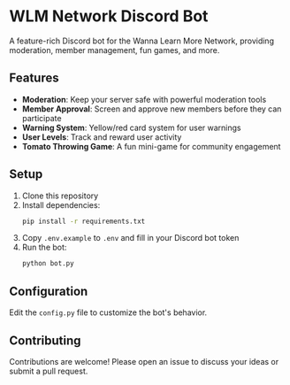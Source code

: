 # WLM Network Discord Bot

A feature-rich Discord bot for the Wanna Learn More Network, providing moderation, member management, fun games, and more.

## Features

- **Moderation**: Keep your server safe with powerful moderation tools
- **Member Approval**: Screen and approve new members before they can participate
- **Warning System**: Yellow/red card system for user warnings
- **User Levels**: Track and reward user activity
- **Tomato Throwing Game**: A fun mini-game for community engagement

## Setup

1. Clone this repository
2. Install dependencies:
   ```bash
   pip install -r requirements.txt
   ```
3. Copy `.env.example` to `.env` and fill in your Discord bot token
4. Run the bot:
   ```bash
   python bot.py
   ```

## Configuration

Edit the `config.py` file to customize the bot's behavior.

## Contributing

Contributions are welcome! Please open an issue to discuss your ideas or submit a pull request.
